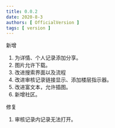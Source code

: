 ```yaml
---
title: 0.0.2
date: 2020-8-3
authors: [ OfficialVersion ]
tags: [ version ]
---
```


 新增 

 1. 为详情、个人记录添加分享。 
 2. 图片允许下载。 
 3. 改进搜索界面以及流程 
 4. 改进审核记录链接显示、添加楼层指示器。 
 5. 改进富文本，允许插图。 
 6. 新增社区。 

 修复 

 1. 审核记录内记录无法打开。 
